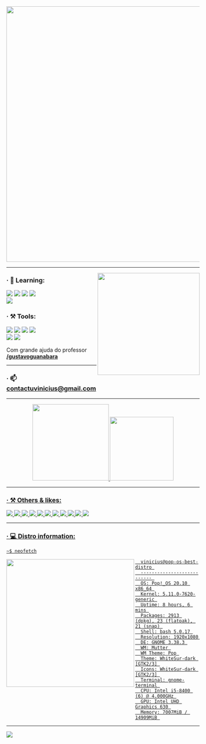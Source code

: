 <div align="center">
  <img src="https://github.com/vinisantanadev/vinisantanadev/blob/main/vinicius.png" width="666"></img>
</div>


 
---

<img src="https://github.com/vinisantanadev/vinisantanadev/blob/main/code.gif" height="266" align="right"></img>


### · 🌱 Learning: <br>
 
  <img src="https://img.shields.io/badge/HTML-239120?style=for-the-badge&logo=html5&logoColor=white"></img>
  <img src="https://img.shields.io/badge/CSS3-1572B6?style=for-the-badge&logo=css3&logoColor=white"></img>
  <img src="https://img.shields.io/badge/JavaScript-F7DF1E?style=for-the-badge&logo=javascript&logoColor=black"></img>
  <img src="https://img.shields.io/badge/Python-14354C?style=for-the-badge&logo=python&logoColor=white"></img> <br>
  <img src="https://img.shields.io/badge/C-00599C?style=for-the-badge&logo=c&logoColor=white"></img>
  
  
### · ⚒️ Tools: <br>
  
  <img src="https://img.shields.io/badge/Git-F05032?style=for-the-badge&logo=git&logoColor=white"></img>
  <img src="https://img.shields.io/badge/GitHub-100000?style=for-the-badge&logo=github&logoColor=white"></img>
  <img src="https://img.shields.io/badge/Linux-FCC624?style=for-the-badge&logo=linux&logoColor=black"></img>
  <img src="https://img.shields.io/badge/Figma-F24E1E?style=for-the-badge&logo=figma&logoColor=white"></img> <br>
  <img src="https://img.shields.io/badge/Visual_Studio_Code-0078D4?style=for-the-badge&logo=visual%20studio%20code&logoColor=white"></img>
  <img src="https://img.shields.io/badge/Adobe%20Photoshop-31A8FF?style=for-the-badge&logo=Adobe%20Photoshop&logoColor=black"></img>
  
  
  Com grande ajuda do professor <a href="https://github.com/gustavoguanabara">**/gustavoguanabara**</a>
  
  ---
 

### · 📫 contactuvinicius@gmail.com

---

 <div align="center">
  <a href="https://github.com/ViniciusCS-Dev">
  <img height="199em" src="https://github-readme-stats.vercel.app/api?username=vinisantanadev&show_icons=true&theme=shades-of-purple&include_all_commits=true&count_private=true"/>
  <img height="166em" src="https://github-readme-stats.vercel.app/api/top-langs/?username=vinisantanadev&layout=compact&langs_count=7&theme=shades-of-purple"/>
</div>

---
  
### · ⚒️ Others & likes: <br>

  <img src="https://img.shields.io/badge/Firefox_Browser-FF7139?style=for-the-badge&logo=Firefox-Browser&logoColor=white"></img>
  <img src="https://img.shields.io/badge/Pop!_OS-48B9C7?style=for-the-badge&logo=Pop!_OS&logoColor=white"></img>
  <img src="https://img.shields.io/badge/Notion-000000?style=for-the-badge&logo=notion&logoColor=white"></img>
  <img src="https://img.shields.io/badge/gimp-5C5543?style=for-the-badge&logo=gimp&logoColor=white"></img>
  <img src="https://img.shields.io/badge/blender-%23F5792A.svg?style=for-the-badge&logo=blender&logoColor=white"></img>
  <img src="https://img.shields.io/badge/Itch.io-FA5C5C?style=for-the-badge&logo=itchdotio&logoColor=white"></img>
  <img src="https://img.shields.io/badge/Reddit-FF4500?style=for-the-badge&logo=reddit&logoColor=white"></img>
  <img src="https://img.shields.io/badge/DeviantArt-05CC47?style=for-the-badge&logo=deviantart&logoColor=white"></img>
  <img src="https://img.shields.io/badge/Vivaldi-EF3939?style=for-the-badge&logo=Vivaldi&logoColor=white"></img>
  <img src="https://img.shields.io/badge/LibreOffice-18A303?style=for-the-badge&logo=LibreOffice&logoColor=white"></img>
  <img src="https://img.shields.io/badge/Adobe%20XD-470137?style=for-the-badge&logo=Adobe%20XD&logoColor=#FF61F6"></img>
  
---

### · 💻 Distro information:

```
~$ neofetch
```


<img src="https://b.thumbs.redditmedia.com/lsvm58KI2GuT8zdkdV2FWfjZ4Jk3MqTMViDcrc2g3Ko.png" align="left" width="333"></img>


<div align="left">

  ```
    vinicius@pop-os-best-distro 
    --------------------------- 
    OS: Pop!_OS 20.10 x86_64 
    Kernel: 5.11.0-7620-generic 
    Uptime: 8 hours, 6 mins 
    Packages: 2913 (dpkg), 23 (flatpak), 21 (snap) 
    Shell: bash 5.0.17 
    Resolution: 1920x1080 
    DE: GNOME 3.38.3 
    WM: Mutter 
    WM Theme: Pop 
    Theme: WhiteSur-dark [GTK2/3] 
    Icons: WhiteSur-dark [GTK2/3] 
    Terminal: gnome-terminal 
    CPU: Intel i5-8400 (6) @ 4.000GHz 
    GPU: Intel UHD Graphics 630 
    Memory: 7007MiB / 14909MiB 

  ```
</div>
  
---

<img src="https://github.com/vinisantanadev/vinisantanadev/blob/main/sp.svg"></img>

<!--
**ViniciusCS-Dev/ViniciusCS-Dev** is a ✨ _special_ ✨ repository because its `README.md` (this file) appears on your GitHub profile.

Here are some ideas to get you started:

- 🔭 I’m currently working on ...
- 🌱 I’m currently learning ...
- 👯 I’m looking to collaborate on ...
- 🤔 I’m looking for help with ...
- 💬 Ask me about ...
- 📫 How to reach me: ...
- 😄 Pronouns: ...
- ⚡ Fun fact: ...
-->
